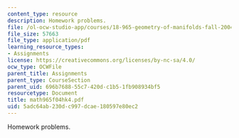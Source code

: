 ```yaml
---
content_type: resource
description: Homework problems.
file: /ol-ocw-studio-app/courses/18-965-geometry-of-manifolds-fall-2004/5adc64ab230dc997dcae180597e80ec2_math965f04hk4.pdf
file_size: 57663
file_type: application/pdf
learning_resource_types:
- Assignments
license: https://creativecommons.org/licenses/by-nc-sa/4.0/
ocw_type: OCWFile
parent_title: Assignments
parent_type: CourseSection
parent_uid: 696b7688-55c7-420d-c1b5-1fb908934bf5
resourcetype: Document
title: math965f04hk4.pdf
uid: 5adc64ab-230d-c997-dcae-180597e80ec2
---
```

Homework problems.